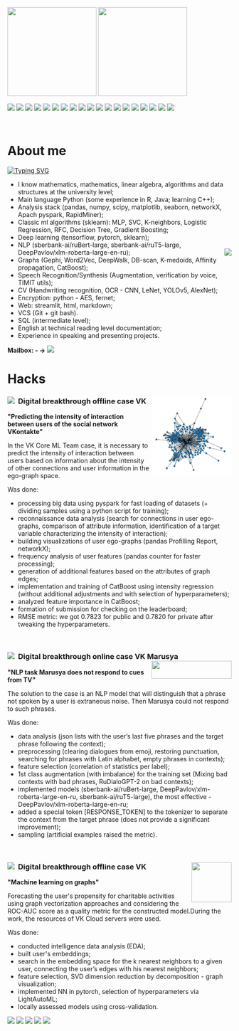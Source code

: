 <div id="header" align="left">
  <p>
    <img src="https://media.giphy.com/media/v1.Y2lkPTc5MGI3NjExZjhhY2E1YjdlMjAzZTQ2YTQ0NWJhYmE2YjdjM2IxZGEwMTA0MTVkZSZlcD12MV9pbnRlcm5hbF9naWZzX2dpZklkJmN0PXRz/oxlQ6zaJl8HJOsrXGF/giphy.gif" width="200" height="200">
    <img src="https://media.giphy.com/media/1Y8W9ulKegQLFHp5f4/giphy.gif" width="200" height="200">
  </p>
</div>

<div id="badges">
  <p align="left">
      <img src="https://img.shields.io/badge/sqlite-%2307405e.svg?style=for-the-badge&logo=sqlite&logoColor=white">
      <img src="https://img.shields.io/badge/Atom-%2366595C.svg?style=for-the-badge&logo=atom&logoColor=white">
      <img src="https://img.shields.io/badge/pycharm-143?style=for-the-badge&logo=pycharm&logoColor=black&color=black&labelColor=green">
      <img src="https://img.shields.io/badge/python-3670A0?style=for-the-badge&logo=python&logoColor=ffdd54">
      <img src="https://img.shields.io/badge/scikit--learn-%23F7931E.svg?style=for-the-badge&logo=scikit-learn&logoColor=white">
      <img src="https://img.shields.io/badge/TensorFlow-%23FF6F00.svg?style=for-the-badge&logo=TensorFlow&logoColor=white">
      <img src="https://img.shields.io/badge/numpy-%23013243.svg?style=for-the-badge&logo=numpy&logoColor=white">
      <img src="https://img.shields.io/badge/pandas-%23150458.svg?style=for-the-badge&logo=pandas&logoColor=white">
      <img src="https://img.shields.io/badge/jupyter-%23FA0F00.svg?style=for-the-badge&logo=jupyter&logoColor=white">
      <img src="https://img.shields.io/badge/r-%23276DC3.svg?style=for-the-badge&logo=r&logoColor=white">
      <img src="https://img.shields.io/badge/git-%23F05033.svg?style=for-the-badge&logo=git&logoColor=white">
      <img src="https://img.shields.io/badge/gitlab-%23181717.svg?style=for-the-badge&logo=gitlab&logoColor=white">
      <img src="https://img.shields.io/badge/html5-%23E34F26.svg?style=for-the-badge&logo=html5&logoColor=white">
      <img src="https://img.shields.io/badge/Matplotlib-%230C55A5.svg?style=for-the-badge&logo=Matplotlib&logoColor=white">
      <img src="https://img.shields.io/badge/IntelliJIDEA-000000.svg?style=for-the-badge&logo=intellij-idea&logoColor=white">
      <img src="https://img.shields.io/badge/Spyder-838485?style=for-the-badge&logo=spyder%20ide&logoColor=maroon">
      <img src="https://img.shields.io/badge/PyTorch-%23EE4C2C.svg?style=for-the-badge&logo=PyTorch&logoColor=white">
      <img src="https://img.shields.io/badge/markdown-%23000000.svg?style=for-the-badge&logo=markdown&logoColor=white">
      <img src="https://img.shields.io/badge/Keras-%23D00000.svg?style=for-the-badge&logo=Keras&logoColor=white">
  </p>
</div>
<div id="counter">
  <p align="center">
    <img src="https://komarev.com/ghpvc/?username=your-github-username&style=flat-square&color=blue" alt=""/>
  </p>
</div>

<div id="body">
  <h1>About me</h1>
  
[![Typing SVG](https://readme-typing-svg.herokuapp.com?color=1484FFFF&lines=ML+DEVELOPER)](https://git.io/typing-svg)
<p>
   <ul>
     <li>I know mathematics, mathematics, linear algebra, algorithms and data structures at the university level;</li>
     <li>Main language Python (some experience in R, Java; learning C++);</li>
     <li>Analysis stack (pandas, numpy, scipy, matplotlib, seaborn, networkX, Apach pyspark, RapidMiner);</li>
     <li>Classic ml algorithms (sklearn): MLP, SVC, K-neighbors, Logistic Regression, RFC, Decision Tree, Gradient Boosting;</li>
     <li>Deep learning (tensorflow, pytorch, sklearn);</li>
     <li>NLP (sberbank-ai/ruBert-large, sberbank-ai/ruT5-large, DeepPavlov/xlm-roberta-large-en-ru);<img align="right" src="https://media.giphy.com/media/v1.Y2lkPTc5MGI3NjExZWQ2ZDc1ODhjYTk5MThlZWI0YmMwNmEyNzAzNThjNzU4NGM1YmE3MCZlcD12MV9pbnRlcm5hbF9naWZzX2dpZklkJmN0PXM/lnIfDxGkt2t6L3KmgG/giphy.gif" height="110px"></li>
     <li>Graphs (Gephi, Word2Vec, DeepWalk, DB-scan, K-medoids, Affinity propagation, CatBoost);</li>
     <li>Speech Recognition/Synthesis (Augmentation, verification by voice, TIMIT utils);</li>
     <li>CV (Handwriting recognition, OCR - CNN, LeNet, YOLOv5, AlexNet);</li>
     <li>Encryption: python - AES, fernet;</li>
     <li>Web: streamlit, html, markdown;</li>
     <li>VCS (Git + git bash).</li>
     <li>SQL (intermediate level);</li>
     <li>English at technical reading level documentation;</li>
     <li>Experience in speaking and presenting projects.</li>
   </ul>
  </p>
  <p><b>Mailbox: - -> </b><a href="https://t.me/shalashov9"><img src="https://img.shields.io/badge/Telegram-2CA5E0?style=for-the-badge&logo=telegram&logoColor=white" height="24px"></a></p>
</div>

<div id="info">
  <h1>Hacks</h1>
    <h3><img src="https://vk.company/corp_static/img/company/about/vk.svg"><b>&nbsp;&nbsp;Digital breakthrough offline case VK</b><img src="https://github.com/Lyutikk/VK_Ai_DYNAMICS/blob/master/media_files/ego_graph_8.jpg" align="right" width="180" height="180"></h3>
    <p><b>"Predicting the intensity of interaction between users of the social network VKontakte"</b></p>
    <p>In the VK Core ML Team case, it is necessary to predict the intensity of interaction between users based on information about the intensity of other connections and user information in the ego-graph space.</p>
    <p>Was done:</p>
    <p>
      <ul>
        <li>processing big data using pyspark for fast loading of datasets (+ dividing samples using a python script for training);</li>
        <li>reconnaissance data analysis (search for connections in user ego-graphs, comparison of attribute information, identification of a target variable characterizing the intensity of interaction);</li>
        <li>building visualizations of user ego-graphs (pandas Profilling Report, networkX);</li>
        <li>frequency analysis of user features (pandas counter for faster processing);</li>
        <li>generation of additional features based on the attributes of graph edges;</li>
        <li>implementation and training of CatBoost using intensity regression (without additional adjustments and with selection of hyperparameters);</li>
        <li>analyzed feature importance in CatBoost;</li>
        <li>formation of submission for checking on the leaderboard;</li>
        <li>RMSE metric: we got 0.7823 for public and 0.7820 for private after tweaking the hyperparameters.</li>
      </ul>
    </p>
    <br><h3><img src="https://vk.company/corp_static/img/company/about/vk.svg"><b>&nbsp;&nbsp;Digital breakthrough online case VK Marusya</b><img src="https://corp.vkcdn.ru/media/projects/logos/projects-logo-47.svg" align="right" width="180" height="40"></h3>
    <p><b>"NLP task Marusya does not respond to cues from TV"</b></p>
    <p>The solution to the case is an NLP model that will distinguish that a phrase not spoken by a user is extraneous noise. Then Marusya could not respond to such phrases.</p>
    <p>Was done:</p>
    <p>
      <ul>
        <li>data analysis (json lists with the user’s last five phrases and the target phrase following the context);</li>
        <li>preprocessing (clearing dialogues from emoji, restoring punctuation, searching for phrases with Latin alphabet, empty phrases in contexts);</li>
        <li>feature selection (correlation of statistics per label);</li>
        <li>1st class augmentation (with imbalance) for the training set (Mixing bad contexts with bad phrases, RuDialoGPT-2 on bad contexts);</li>
        <li>implemented models (sberbank-ai/ruBert-large, DeepPavlov/xlm-roberta-large-en-ru, sberbank-ai/ruT5-large), the most effective - DeepPavlov/xlm-roberta-large-en-ru;</li>
        <li>added a special token [RESPONSE_TOKEN] to the tokenizer to separate the context from the target phrase (does not provide a significant improvement);</li>
        <li>sampling (artificial examples raised the metric).</li>
      </ul>
    </p>
    <br><h3><img src="https://vk.company/corp_static/img/company/about/vk.svg"><b>&nbsp;&nbsp;Digital breakthrough offline case VK</b><img src="https://corp.vkcdn.ru/media/projects/logos/new_logo_vk_cloud.svg" align="right" width="90" height="90"></h3>
    <p><b>"Machine learning on graphs"</b></p>
    <p>Forecasting the user's propensity for charitable activities using graph vectorization approaches and considering the ROC-AUC score as a quality metric for the constructed model.During the work, the resources of VK Cloud servers were used.</p>
    <p>Was done:</p>
    <p>
      <ul>
        <li>conducted intelligence data analysis (EDA);</li>
        <li>built user's embeddings;</li>
        <li>search in the embedding space for the k nearest neighbors to a given user, connecting the user’s edges with his nearest neighbors;</li>
        <li>feature selection, SVD dimension reduction by decomposition
- graph visualization;</li>
        <li>implemented NN in pytorch, selection of hyperparameters via LightAutoML;</li>
        <li>locally assessed models using cross-validation.</li>
      </ul>
    </p>
</div>
    
![](https://github-profile-summary-cards.vercel.app/api/cards/profile-details?username=Lyutikk&theme=transparent)
![](https://github-profile-summary-cards.vercel.app/api/cards/most-commit-language?username=Lyutikk&theme=transparent)
![](https://github-profile-summary-cards.vercel.app/api/cards/repos-per-language?username=Lyutikk&theme=transparent)
![](https://github-profile-summary-cards.vercel.app/api/cards/stats?username=Lyutikk&theme=transparent)
![](https://github-profile-summary-cards.vercel.app/api/cards/productive-time?username=Lyutikk&theme=transparent)
